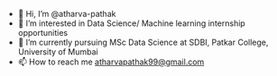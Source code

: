 - 👋 Hi, I’m @atharva-pathak
- 👀 I’m interested in Data Science/ Machine learning internship opportunities
- 🌱 I’m currently pursuing MSc Data Science at SDBI, Patkar College, University of Mumbai
- 📫 How to reach me atharvapathak99@gmail.com

<!---
paaathyaaa/paaathyaaa is a ✨ special ✨ repository because its `README.md` (this file) appears on your GitHub profile.
You can click the Preview link to take a look at your changes.
--->
